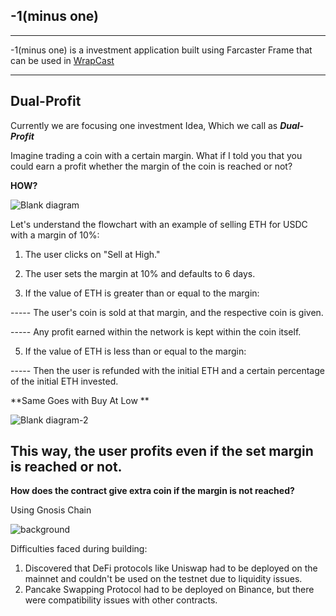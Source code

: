 ## **-1(minus one)**
------

-1(minus one) is a investment application built using Farcaster Frame that can be used in [WrapCast](https://warpcast.com/) 

------

## Dual-Profit


Currently we are focusing one investment Idea, Which we call as _**Dual-Profit**_

Imagine trading a coin with a certain margin. What if I told you that you could earn a profit whether the margin of the coin is reached or not?

**HOW?**

![Blank diagram](https://github.com/manukj/-1_eth_oxford/assets/22499119/b075d46b-8832-425d-b0bf-0ebfeeb8cc7d)

Let's understand the flowchart with an example of selling  ETH for USDC with a margin of 10%:

1. The user clicks on "Sell at High."
   
3. The user sets the margin at 10% and defaults to 6 days.
   
4. If the value of ETH is greater than or equal to the margin:
   
----- The user's coin is sold at that margin, and the respective coin is given.

----- Any profit earned within the network is kept within the coin itself.

5. If the value of ETH is less than or equal to the margin:
   
----- Then the user is refunded with the initial ETH and a certain percentage of the initial ETH invested.


**Same Goes with Buy At Low **

![Blank diagram-2](https://github.com/manukj/-1_eth_oxford/assets/22499119/740fef3e-f1c3-4e18-9c4d-7849377a49e5)



This way, the user profits even if the set margin is reached or not.
----------


**How does the contract give extra coin if the margin is not reached?**

Using Gnosis Chain 

![background](https://github.com/manukj/-1_eth_oxford/assets/22499119/eecf1152-c27c-41ac-8e94-ae321ca8ec3e)




Difficulties faced during building:
1. Discovered that DeFi protocols like Uniswap had to be deployed on the mainnet and couldn't be used on the testnet due to liquidity issues.
2. Pancake Swapping Protocol had to be deployed on Binance, but there were compatibility issues with other contracts.

